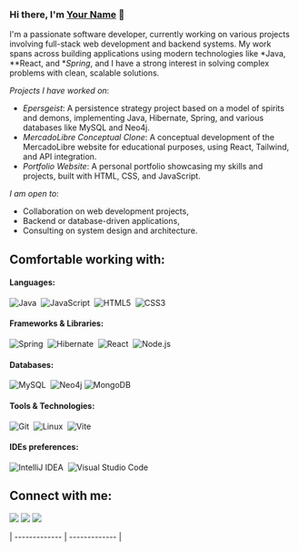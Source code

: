 ### Hi there, I'm [Your Name](https://yourwebsite.com) 👋

I'm a passionate software developer, currently working on various projects involving full-stack web development and backend systems. 
My work spans across building applications using modern technologies like *Java, **React, and **Spring*, and I have a strong interest in solving complex problems with clean, scalable solutions.

*Projects I have worked on*:
- *Epersgeist*: A persistence strategy project based on a model of spirits and demons, implementing Java, Hibernate, Spring, and various databases like MySQL and Neo4j.
- *MercadoLibre Conceptual Clone*: A conceptual development of the MercadoLibre website for educational purposes, using React, Tailwind, and API integration.
- *Portfolio Website*: A personal portfolio showcasing my skills and projects, built with HTML, CSS, and JavaScript.

*I am open to*:
- Collaboration on web development projects,
- Backend or database-driven applications,
- Consulting on system design and architecture.

## Comfortable working with:

#### Languages:

![Java](https://img.shields.io/badge/Java-ED8B00?style=for-the-badge&logo=java&logoColor=white)&nbsp;
![JavaScript](https://img.shields.io/badge/JavaScript-F7DF1E?style=for-the-badge&logo=javascript&logoColor=black)&nbsp;
![HTML5](https://img.shields.io/badge/HTML5-E34F26?style=for-the-badge&logo=html5&logoColor=white)&nbsp;
![CSS3](https://img.shields.io/badge/CSS3-1572B6?style=for-the-badge&logo=css3&logoColor=white)

#### Frameworks & Libraries:

![Spring](https://img.shields.io/badge/Spring-6DB33F?style=for-the-badge&logo=spring&logoColor=white)&nbsp;
![Hibernate](https://img.shields.io/badge/Hibernate-59666C?style=for-the-badge&logo=hibernate&logoColor=white)&nbsp;
![React](https://img.shields.io/badge/React-61DAFB?style=for-the-badge&logo=react&logoColor=black)&nbsp;
![Node.js](https://img.shields.io/badge/Node.js-339933?style=for-the-badge&logo=node.js&logoColor=white)

#### Databases:

![MySQL](https://img.shields.io/badge/MySQL-00000F?style=for-the-badge&logo=mysql&logoColor=white)&nbsp;
![Neo4j](https://img.shields.io/badge/Neo4j-008CC1?style=for-the-badge&logo=neo4j&logoColor=white)
![MongoDB](https://img.shields.io/badge/MongoDB-47A248?style=for-the-badge&logo=mongodb&logoColor=white)&nbsp;

#### Tools & Technologies:

![Git](https://img.shields.io/badge/GIT-E44C30?style=for-the-badge&logo=git&logoColor=white)&nbsp;
![Linux](https://img.shields.io/badge/Linux-FCC624?style=for-the-badge&logo=linux&logoColor=black)&nbsp;
![Vite](https://img.shields.io/badge/Vite-646CFF?style=for-the-badge&logo=vite&logoColor=white)

#### IDEs preferences:

![IntelliJ IDEA](https://img.shields.io/badge/IntelliJ%20IDEA-000000.svg?style=for-the-badge&logo=intellij-idea&logoColor=white)&nbsp;
![Visual Studio Code](https://img.shields.io/badge/Visual%20Studio%20Code-0078d7.svg?style=for-the-badge&logo=visual-studio-code&logoColor=white)

## Connect with me:

<p align="center">
  
[<img src="https://img.shields.io/badge/LinkedIn-%2312100E.svg?&style=for-the-badge&logo=linkedin&logoColor=white&color=black" />](https://linkedin.com/in/joaco-rodriguez)
[<img src="https://img.shields.io/badge/GitHub-%2312100E.svg?&style=for-the-badge&logo=github&logoColor=white&color=black" />](https://github.com/itsjoacor)
[<img src="https://img.shields.io/badge/Portfolio-%2312100E.svg?&style=for-the-badge&logo=www&logoColor=white&color=black" />](https://itsjoacordev.netlifly.app)

</p>


| ------------- | ------------- |
